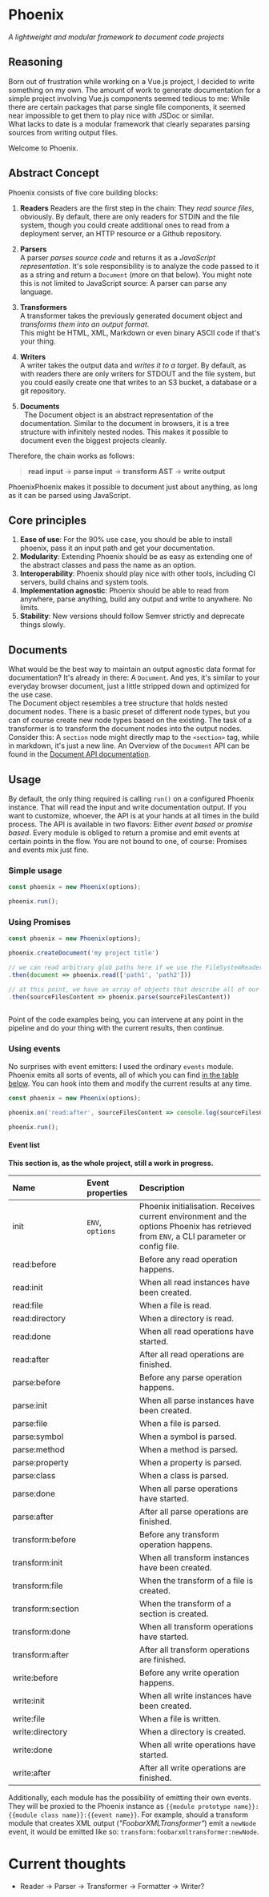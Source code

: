 Phoenix
=======
*A lightweight and modular framework to document code projects*


Reasoning
---------
Born out of frustration while working on a Vue.js project, I decided to write something on my own. 
The amount of work to generate documentation for a simple project involving Vue.js components seemed
tedious to me: While there are certain packages that parse single file components, it seemed near 
impossible to get them to play nice with JSDoc or similar.  
What lacks to date is a modular framework that clearly separates parsing sources from writing output
files.  

Welcome to Phoenix.


Abstract Concept
----------------
Phoenix consists of five core building blocks:

1. **Readers**
   Readers are the first step in the chain: They *read source files*, obviously. By default, there 
   are only readers for STDIN and the file system, though you could create additional ones to read 
   from a deployment server, an HTTP resource or a Github repository.
   
2. **Parsers**  
   A parser *parses source code* and returns it as a *JavaScript representation*. It's sole 
   responsibility is to analyze the code passed to it as a string and return a `Document` (more on 
   that below). You might note this is not limited to JavaScript source: 
   A parser can parse any language.

3. **Transformers**  
   A transformer takes the previously generated document object and
   *transforms them into an output format*.  
   This might be HTML, XML, Markdown or even binary ASCII code if that's your thing.

4. **Writers**  
   A writer takes the output data and *writes it to a target*. By default, as with readers there are
   only writers for STDOUT and the file system, but you could easily create one that writes to an S3
   bucket, a database or a git repository.
   
5. **Documents**  
   The Document object is an abstract representation of the documentation. Similar to the document 
   in browsers, it is a tree structure with infinitely nested nodes. This makes it possible to 
   document even the biggest projects cleanly. 

Therefore, the chain works as follows:
> **read input** → **parse input** → **transform AST** → **write output**  

PhoenixPhoenix makes it possible to document just about anything, as long as it can be parsed using JavaScript.


Core principles
---------------
1. **Ease of use**: For the 90% use case, you should be able to install phoenix, pass it an input
   path and get your documentation.
2. **Modularity**: Extending Phoenix should be as easy as extending one of the abstract classes and
   pass the name as an option.
3. **Interoperability**: Phoenix should play nice with other tools, including CI servers, build
   chains and system tools.
4. **Implementation agnostic**: Phoenix should be able to read from anywhere, parse anything, build
   any output and write to anywhere. No limits.
5. **Stability**: New versions should follow Semver strictly and deprecate things slowly.


Documents
---------
What would be the best way to maintain an output agnostic data format for documentation? It's 
already in there: A `Document`. And yes, it's similar to your everyday browser document, just a 
little stripped down and optimized for the use case.  
The Document object resembles a tree structure that holds nested document nodes. There is a basic
preset of different node types, but you can of course create new node types based on the existing.
The task of a transformer is to transform the document nodes into the output nodes. Consider this:
A `section` node might directly map to the `<section>` tag, while in markdown, it's just a new line.
An Overview of the `Document` API can be found in the 
[Document API documentation](./lib/document/README.md).


Usage
-----
By default, the only thing required is calling `run()` on a configured Phoenix instance. That will read the input and write documentation output. If you want to customize, whoever, the API is at your hands at all times in the build process.
The API is available in two flavors: Either *event based* or *promise based*.
Every module is obliged to return a promise and emit events at certain points in the flow. You are 
not bound to one, of course: Promises and events mix just fine.

### Simple usage

```js
const phoenix = new Phoenix(options);

phoenix.run();
```

### Using Promises

```js
const phoenix = new Phoenix(options);

phoenix.createDocument('my project title')

// we can read arbitrary glob paths here if we use the FileSystemReader
.then(document => phoenix.read(['path1', 'path2']))

// at this point, we have an array of objects that describe all of our source files
.then(sourceFilesContent => phoenix.parse(sourceFilesContent))
	
```

Point of the code examples being, you can intervene at any point in the pipeline and do your thing 
with the current results, then continue.

### Using events
No surprises with event emitters: I used the ordinary `events` module. Phoenix emits all sorts of 
events, all of which you can find [in the table below](#event-list). You can hook into them and 
modify the current results at any time.

```js
const phoenix = new Phoenix(options);

phoenix.on('read:after', sourceFilesContent => console.log(sourceFilesContent));

phoenix.run();
```

#### Event list
**This section is, as the whole project, still a work in progress.**

| Name     				  | Event properties | Description |
|:------------------|:-----------------|:------------|
| init      				| `ENV`, `options` | Phoenix initialisation. Receives current environment and the options Phoenix has retrieved from `ENV`, a CLI parameter or config file. 																	       |
| read:before 			|  | Before any read operation happens. 						 |
| read:init 				|  | When all read instances have been created. 		 |
| read:file 				|  | When a file is read. 													 |
| read:directory 		|  | When a directory is read. 											 |
| read:done 				|  | When all read operations have started. 				 |
| read:after      	|  | After all read operations are finished. 				 |
| parse:before      |  | Before any parse operation happens. 						 |
| parse:init      	|  | When all parse instances have been created.     |
| parse:file 				|  | When a file is parsed. 											   |
| parse:symbol 			|  | When a symbol is parsed. 											 |
| parse:method 			|  | When a method is parsed. 											 |
| parse:property 		|  | When a property is parsed. 										 |
| parse:class 			|  | When a class is parsed. 												 |
| parse:done 				|  | When all parse operations have started. 				 |
| parse:after 			|  | After all parse operations are finished. 			 |
| transform:before  |  | Before any transform operation happens.	 			 |
| transform:init 	  |  | When all transform instances have been created. |
| transform:file    |  | When the transform of a file is created. 			 |
| transform:section |  | When the transform of a section is created. 		 |
| transform:done    |  | When all transform operations have started. 		 |
| transform:after   |  | After all transform operations are finished. 	 |
| write:before 			|  | Before any write operation happens. 						 |
| write:init 				|  | When all write instances have been created. 		 |
| write:file 				|  | When a file is written. 												 |
| write:directory  	|  | When a directory is created. 									 |
| write:done				|  | When all write operations have started. 				 |
| write:after				|  | After all write operations are finished. 			 |

Additionally, each module has the possibility of emitting their own events. They will be proxied to
the Phoenix instance as `{{module prototype name}}:{{module class name}}:{{event name}}`. For 
example, should a transform module that creates XML output (*"FoobarXMLTransformer"*) emit a 
`newNode` event, it would be emitted like so: `transform:foobarxmltransformer:newNode`.


Current thoughts
================

- Reader -> Parser -> Transformer -> Formatter -> Writer?
